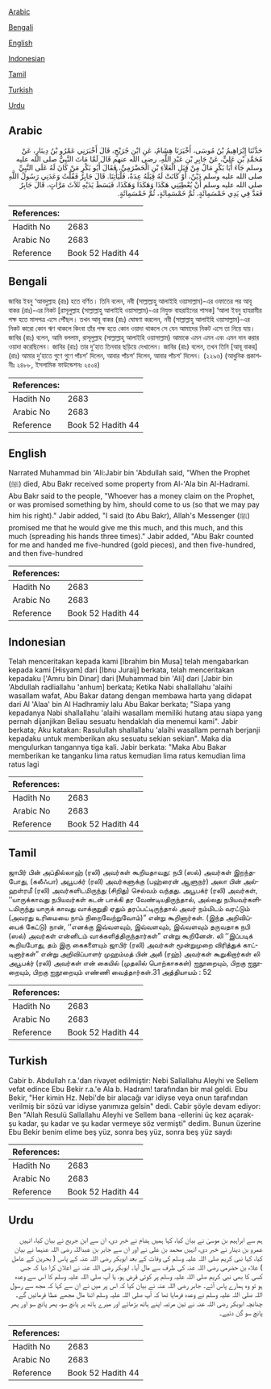 [Arabic](#arabic)

[Bengali](#bengali)

[English](#english)

[Indonesian](#indonesian)

[Tamil](#tamil)

[Turkish](#turkish)

[Urdu](#urdu)

## Arabic


<div dir="rtl" lang="ar" style={{fontSize:'larger',backgroundColor:'#f8f9fa',padding:20}}>
حَدَّثَنَا إِبْرَاهِيمُ بْنُ مُوسَى، أَخْبَرَنَا هِشَامٌ، عَنِ ابْنِ جُرَيْجٍ، قَالَ أَخْبَرَنِي عَمْرُو بْنُ دِينَارٍ، عَنْ مُحَمَّدِ بْنِ عَلِيٍّ، عَنْ جَابِرِ بْنِ عَبْدِ اللَّهِ، رضى الله عنهم قَالَ لَمَّا مَاتَ النَّبِيُّ صلى الله عليه وسلم جَاءَ أَبَا بَكْرٍ مَالٌ مِنْ قِبَلِ الْعَلاَءِ بْنِ الْحَضْرَمِيِّ، فَقَالَ أَبُو بَكْرٍ مَنْ كَانَ لَهُ عَلَى النَّبِيِّ صلى الله عليه وسلم دَيْنٌ، أَوْ كَانَتْ لَهُ قِبَلَهُ عِدَةٌ، فَلْيَأْتِنَا‏.‏ قَالَ جَابِرٌ فَقُلْتُ وَعَدَنِي رَسُولُ اللَّهِ صلى الله عليه وسلم أَنْ يُعْطِيَنِي هَكَذَا وَهَكَذَا وَهَكَذَا، فَبَسَطَ يَدَيْهِ ثَلاَثَ مَرَّاتٍ، قَالَ جَابِرٌ فَعَدَّ فِي يَدِي خَمْسَمِائَةٍ، ثُمَّ خَمْسَمِائَةٍ، ثُمَّ خَمْسَمِائَةٍ‏.‏
</div>
<div style={{backgroundColor:'#f8f9fa',padding:20, marginBottom: 10}}><table> <thead> <tr> <th>References:</th> <th></th> </tr> </thead> <tbody><tr><td>Hadith No</td><td>2683</td></tr><tr><td>Arabic No</td><td>2683</td></tr><tr><td>Reference</td><td>Book 52 Hadith 44</td></tr></tbody></table></div>

## Bengali


<div dir="ltr" lang="bn" style={{fontSize:'larger',backgroundColor:'#f8f9fa',padding:20}}>
জাবির ইবনু ‘আবদুল্লাহ (রাঃ) হতে বর্ণিত। তিনি বলেন, নবী (সাল্লাল্লাহু আলাইহি ওয়াসাল্লাম)-এর ওফাতের পর আবূ বাকর (রাঃ)-এর নিকট [রাসূলুল্লাহ (সাল্লাল্লাহু আলাইহি ওয়াসাল্লাম)-এর নিযুক্ত বাহরাইনের শাসক] ‘আলা ইবনু হাযরামীর পক্ষ হতে মালপত্র এসে পৌঁছল। তখন আবূ বাকর (রাঃ) ঘোষণা করলেন, নবী (সাল্লাল্লাহু আলাইহি ওয়াসাল্লাম)-এর নিকট কারো কোন ঋণ থাকলে কিংবা তাঁর পক্ষ হতে কোন ওয়াদা থাকলে সে যেন আমাদের নিকট এসে তা নিয়ে যায়। জাবির (রাঃ) বলেন, আমি বললাম, রাসূলুল্লাহ (সাল্লাল্লাহু আলাইহি ওয়াসাল্লাম) আমাকে এমন এমন এবং এমন দান করার ওয়াদা করেছিলেন। জাবির (রাঃ) তার দু’হাত তিনবার ছড়িয়ে দেখালেন। জাবির (রাঃ) বলেন, তখন তিনি [আবূ বাকর] (রাঃ) আমার দু’হাতে গুণে গুণে পাঁচশ’ দিলেন, আবার পাঁচশ’ দিলেন, আবার পাঁচশ’ দিলেন। (২২৯৬) (আধুনিক প্রকাশনীঃ ২৪৮৮, ইসলামিক ফাউন্ডেশনঃ ২৫০৪)
</div>
<div style={{backgroundColor:'#f8f9fa',padding:20, marginBottom: 10}}><table> <thead> <tr> <th>References:</th> <th></th> </tr> </thead> <tbody><tr><td>Hadith No</td><td>2683</td></tr><tr><td>Arabic No</td><td>2683</td></tr><tr><td>Reference</td><td>Book 52 Hadith 44</td></tr></tbody></table></div>

## English


<div dir="ltr" lang="en" style={{fontSize:'larger',backgroundColor:'#f8f9fa',padding:20}}>
Narrated Muhammad bin 'Ali:Jabir bin 'Abdullah said, "When the Prophet (ﷺ) died, Abu Bakr received some property from Al-'Ala bin Al-Hadrami. Abu Bakr said to the people, "Whoever has a money claim on the Prophet, or was promised something by him, should come to us (so that we may pay him his right)." Jabir added, "I said (to Abu Bakr), Allah's Messenger (ﷺ) promised me that he would give me this much, and this much, and this much (spreading his hands three times)." Jabir added, "Abu Bakr counted for me and handed me five-hundred (gold pieces), and then five-hundred, and then five-hundred
</div>
<div style={{backgroundColor:'#f8f9fa',padding:20, marginBottom: 10}}><table> <thead> <tr> <th>References:</th> <th></th> </tr> </thead> <tbody><tr><td>Hadith No</td><td>2683</td></tr><tr><td>Arabic No</td><td>2683</td></tr><tr><td>Reference</td><td>Book 52 Hadith 44</td></tr></tbody></table></div>

## Indonesian


<div dir="ltr" lang="id" style={{fontSize:'larger',backgroundColor:'#f8f9fa',padding:20}}>
Telah menceritakan kepada kami [Ibrahim bin Musa] telah mengabarkan kepada kami [Hisyam] dari [Ibnu Juraij] berkata, telah menceritakan kepadaku ['Amru bin Dinar] dari [Muhammad bin 'Ali] dari [Jabir bin 'Abdullah radliallahu 'anhum] berkata; Ketika Nabi shallallahu 'alaihi wasallam wafat, Abu Bakar datang dengan membawa harta yang didapat dari Al 'Alaa' bin Al Hadhramiy lalu Abu Bakar berkata; "Siapa yang kepadanya Nabi shallallahu 'alaihi wasallam memiliki hutang atau siapa yang pernah dijanjikan Beliau sesuatu hendaklah dia menemui kami". Jabir berkata; Aku katakan: Rasulullah shallallahu 'alaihi wasallam pernah berjanji kepadaku untuk memberikan aku sesuatu sekian sekian". Maka dia mengulurkan tangannya tiga kali. Jabir berkata: "Maka Abu Bakar memberikan ke tanganku lima ratus kemudian lima ratus kemudian lima ratus lagi
</div>
<div style={{backgroundColor:'#f8f9fa',padding:20, marginBottom: 10}}><table> <thead> <tr> <th>References:</th> <th></th> </tr> </thead> <tbody><tr><td>Hadith No</td><td>2683</td></tr><tr><td>Arabic No</td><td>2683</td></tr><tr><td>Reference</td><td>Book 52 Hadith 44</td></tr></tbody></table></div>

## Tamil


<div dir="ltr" lang="ta" style={{fontSize:'larger',backgroundColor:'#f8f9fa',padding:20}}>
ஜாபிர் பின் அப்தில்லாஹ் (ரலி) அவர்கள் கூறியதாவது: நபி (ஸல்) அவர்கள் இறந்தபோது, (கலீஃபா) அபூபக்ர் (ரலி) அவர்களுக்கு (பஹ்ரைன் ஆளுநர்) அலா பின் அல்ஹள்ரமீ (ரலி) அவர்களிடமிருந்து (சிறிது) செல்வம் வந்தது. அபூபக்ர் (ரலி) அவர்கள், ‘‘யாருக்காவது நபியவர்கள் கடன் பாக்கி தர வேண்டியதிருந்தால், அல்லது நபியவர்களிடமிருந்து யாருக் காவது வாக்குறுதி ஏதும் தரப்பட்டிருந்தால் அவர் நம்மிடம் வரட்டும் (அவரது உரிமையை நாம் நிறைவேற்றுவோம்)” என்று கூறினார்கள். (இந்த அறிவிப்பைக் கேட்டு) நான், ‘‘எனக்கு இவ்வளவும், இவ்வளவும், இவ்வளவும் தருவதாக நபி (ஸல்) அவர்கள் என்னிடம் வாக்களித்திருந்தார்கள்” என்று கூறினேன். லி ‘‘இப்படிக் கூறியபோது, தம் இரு கைகளையும் ஜாபிர் (ரலி) அவர்கள் மூன்றுமுறை விரித்துக் காட்டினார்கள்” என்று அறிவிப்பாளர் முஹம்மத் பின் அலீ (ரஹ்) அவர்கள் கூறுகிறார்கள் லி அபூபக்ர் (ரலி) அவர்கள் என் கையில் (முதலில் பொற்காசுகள்) ஐநூறையும், பிறகு ஐநூறையும், பிறகு ஐநூறையும் எண்ணி வைத்தார்கள்.31 அத்தியாயம் : 52
</div>
<div style={{backgroundColor:'#f8f9fa',padding:20, marginBottom: 10}}><table> <thead> <tr> <th>References:</th> <th></th> </tr> </thead> <tbody><tr><td>Hadith No</td><td>2683</td></tr><tr><td>Arabic No</td><td>2683</td></tr><tr><td>Reference</td><td>Book 52 Hadith 44</td></tr></tbody></table></div>

## Turkish


<div dir="ltr" lang="tr" style={{fontSize:'larger',backgroundColor:'#f8f9fa',padding:20}}>
Cabir b. Abdullah r.a.'dan rivayet edilmiştir: Nebi Sallallahu Aleyhi ve Sellem vefat edince Ebu Bekir r.a.'e Ala b. Hadram! tarafından bir mal geldi. Ebu Bekir, "Her kimin Hz. Nebi'de bir alacağı var idiyse veya onun tarafından verilmiş bir sözü var idiyse yanımıza gelsin" dedi. Cabir şöyle devam ediyor: Ben "Allah Resulü Sallallahu Aleyhi ve Sellem bana -ellerini üç kez açarak- şu kadar, şu kadar ve şu kadar vermeye söz vermişti" dedim. Bunun üzerine Ebu Bekir benim elime beş yüz, sonra beş yüz, sonra beş yüz saydı
</div>
<div style={{backgroundColor:'#f8f9fa',padding:20, marginBottom: 10}}><table> <thead> <tr> <th>References:</th> <th></th> </tr> </thead> <tbody><tr><td>Hadith No</td><td>2683</td></tr><tr><td>Arabic No</td><td>2683</td></tr><tr><td>Reference</td><td>Book 52 Hadith 44</td></tr></tbody></table></div>

## Urdu


<div dir="rtl" lang="ur" style={{fontSize:'larger',backgroundColor:'#f8f9fa',padding:20}}>
ہم سے ابراہیم بن موسیٰ نے بیان کیا، کہا ہمیں ہشام نے خبر دی، ان سے ابن جریج نے بیان کیا، انہیں عمرو بن دینار نے خبر دی، انہیں محمد بن علی نے اور ان سے جابر بن عبداللہ رضی اللہ عنہما نے بیان کیا، کہا نبی کریم صلی اللہ علیہ وسلم کی وفات کے بعد ابوبکر رضی اللہ عنہ کے پاس ( بحرین کے عامل ) علاء بن حضرمی رضی اللہ عنہ کی طرف سے مال آیا۔ ابوبکر رضی اللہ عنہ نے اعلان کرا دیا کہ جس کسی کا بھی نبی کریم صلی اللہ علیہ وسلم پر کوئی قرض ہو، یا آپ صلی اللہ علیہ وسلم کا اس سے وعدہ ہو تو وہ ہمارے پاس آئے۔ جابر رضی اللہ عنہ نے بیان کیا کہ اس پر میں نے ان سے کہا کہ مجھ سے رسول اللہ صلی اللہ علیہ وسلم نے وعدہ فرمایا تھا کہ آپ صلی اللہ علیہ وسلم اتنا مال مجھے عطا فرمائیں گے۔ چنانچہ ابوبکر رضی اللہ عنہ نے تین مرتبہ اپنے ہاتھ بڑھائے اور میرے ہاتھ پر پانچ سو، پھر پانچ سو اور پھر پانچ سو گن دئیے۔
</div>
<div style={{backgroundColor:'#f8f9fa',padding:20, marginBottom: 10}}><table> <thead> <tr> <th>References:</th> <th></th> </tr> </thead> <tbody><tr><td>Hadith No</td><td>2683</td></tr><tr><td>Arabic No</td><td>2683</td></tr><tr><td>Reference</td><td>Book 52 Hadith 44</td></tr></tbody></table></div>